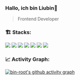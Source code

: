 ### Hallo, ich bin Liubin👋

> Frontend Developer
<img align="right" src="https://github-readme-stats.vercel.app/api/top-langs/?username=bin-r00t&layout=compact&theme=buefy&hide_border=true" alt="" />

### 🏗️ Stacks:

<span><img src="https://img.shields.io/badge/JavaScript-1?style=for-the-badge&logo=javascript&logoColor=red&color=%23fff"/></span>
<span><img src="https://img.shields.io/badge/TypeScript-2?style=for-the-badge&logo=typescript&logoColor=white&color=blue"/></span>
<span><img src="https://img.shields.io/badge/react-3?style=for-the-badge&logo=react&logoColor=%23087EA4&color=%23eee"/></span>
<span><img src="https://img.shields.io/badge/vuejs-%2335495e.svg?style=for-the-badge&logo=vuedotjs&logoColor=%234FC08D"/></span>
<span><img src="https://img.shields.io/badge/node.js-6DA55F?style=for-the-badge&logo=node.js&logoColor=white"/></span>
<span><img src="https://img.shields.io/badge/prisma-white?style=for-the-badge&logo=prisma&color=%23333"/></span>
<span><img src="https://img.shields.io/badge/remix-white?style=for-the-badge&logo=remix&logoColor=%23fff&color=%23000"/></span>

### 📈 Activity Graph:

[![bin-root's github activity graph](https://github-readme-activity-graph.vercel.app/graph?username=bin-r00t&theme=minimal)](https://github.com/bin-r00t)

